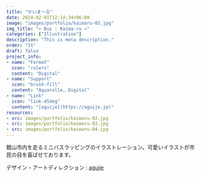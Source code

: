 ```yaml
---
title: "かいま〜る"
date: 2024-02-01T12:14:34+06:00
image: "images/portfolio/kaimaru-01.jpg"
img_title: "« Bus : Kaima-ru »"
categories: ["Illustration"]
description: "This is meta description."
order: "31"
draft: false
project_info:
- name: "Format"
  icon: "rulers"
  content: "Digital"
- name: "Support"
  icon: "brush-fill"
  content: "Aquarelle, Digital"
- name: "Link"
  icon: "link-45deg"
  content: "[aguije](https://aguije.jp)"
resources:
- src: images/portfolio/kaimaru-02.jpg
- src: images/portfolio/kaimaru-03.jpg
- src: images/portfolio/kaimaru-04.jpg
---
```

館山市内を走るミニバスラッピングのイラストレーション。可愛いイラストが市民の目を喜ばせております。

デザイン・アートディレクション : [aguije](https://aguije.jp)